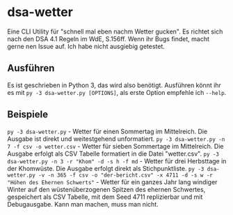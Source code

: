 # dsa-wetter
Eine CLI Utility für "schnell mal eben nachm Wetter gucken".
Es richtet sich nach den DSA 4.1 Regeln im WdE, S.156ff.
Wenn ihr Bugs findet, macht gerne nen Issue auf. Ich habe nicht ausgiebig getestet.

## Ausführen
Es ist geschrieben in Python 3, das wird also benötigt.
Ausführen könnt ihr es mit `py -3 dsa-wetter.py [OPTIONS]`, als erste Option empfehle ich `--help`.

## Beispiele
`py -3 dsa-wetter.py` - Wetter für einen Sommertag im Mittelreich. Die Ausgabe ist direkt und weitestgehend unformatiert.
`py -3 dsa-wetter.py -n 7 -f csv -o wetter.csv` - Wetter für sieben Sommertage im Mittelreich. Die Ausgabe erfolgt als CSV Tabelle formatiert in die Datei "wetter.csv".
`py -3 dsa-wetter.py -n 3 -r "Khom" -d -s h -f md` - Wetter für drei Herbsttage in der Khomwüste. Die Ausgabe erfolgt direkt als Stichpunktliste.
`py -3 dsa-wetter.py -v -n 365 -f csv -o "der-bericht.csv" -x 4711 -d -s w -r "Höhen des Ehernen Schwerts"` - Wetter für ein ganzes Jahr lang windiger Winter auf den wüstenüberzogenen Spitzen des ehernen Schwertes, gespeichert als CSV Tabelle, mit dem Seed 4711 replizierbar und mit Debugausgabe. Kann man machen, muss man nicht.
